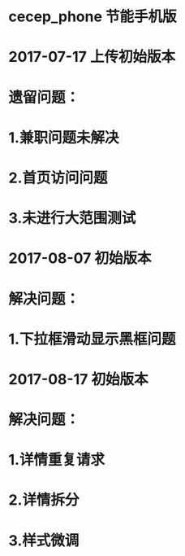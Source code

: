 # cecep_phone  节能手机版
# 2017-07-17 上传初始版本
# 遗留问题：
#    1.兼职问题未解决
#    2.首页访问问题
#    3.未进行大范围测试
#
#
#
# 2017-08-07 初始版本
# 解决问题：
#    1.下拉框滑动显示黑框问题
#
#
#
# 2017-08-17 初始版本
# 解决问题：
#    1.详情重复请求
#	 2.详情拆分
#    3.样式微调